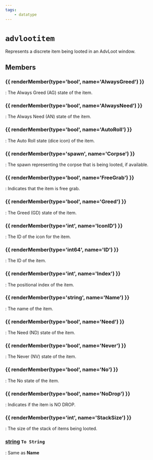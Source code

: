 ```yaml
---
tags:
    - datatype
---
```

# `advlootitem`

<!--dt-desc-start-->
Represents a discrete item being looted in an AdvLoot window.
<!--dt-desc-end-->
## Members
<!--dt-members-start-->
### {{ renderMember(type='bool', name='AlwaysGreed') }}

:   The Always Greed (AG) state of the item.

### {{ renderMember(type='bool', name='AlwaysNeed') }}

:   The Always Need (AN) state of the item.

### {{ renderMember(type='bool', name='AutoRoll') }}

:   The Auto Roll state (dice icon) of the item.

### {{ renderMember(type='spawn', name='Corpse') }}

:   The spawn representing the corpse that is being looted, if available.

### {{ renderMember(type='bool', name='FreeGrab') }}

:   Indicates that the item is free grab.

### {{ renderMember(type='bool', name='Greed') }}

:   The Greed (GD) state of the item.

### {{ renderMember(type='int', name='IconID') }}

:   The ID of the icon for the item.

### {{ renderMember(type='int64', name='ID') }}

:   The ID of the item.

### {{ renderMember(type='int', name='Index') }}

:   The positional index of the item.

### {{ renderMember(type='string', name='Name') }}

:   The name of the item.

### {{ renderMember(type='bool', name='Need') }}

:   The Need (ND) state of the item.

### {{ renderMember(type='bool', name='Never') }}

:   The Never (NV) state of the item.

### {{ renderMember(type='bool', name='No') }}

:   The No state of the item.

### {{ renderMember(type='bool', name='NoDrop') }}

:   Indicates if the item is NO DROP.

### {{ renderMember(type='int', name='StackSize') }}

:   The size of the stack of items being looted.

### [string][string] `To String`

:   Same as **Name**
<!--dt-members-end-->
<!--dt-linkrefs-start-->
[bool]: datatype-bool.md
[int]: datatype-int.md
[int64]: datatype-int64.md
[spawn]: datatype-spawn.md
[string]: datatype-string.md
<!--dt-linkrefs-end--> 